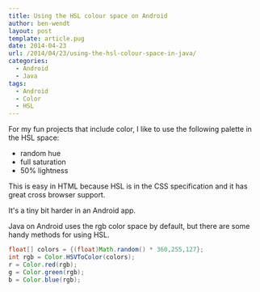 ```yaml
---
title: Using the HSL colour space on Android
author: ben-wendt
layout: post
template: article.pug
date: 2014-04-23
url: /2014/04/23/using-the-hsl-colour-space-in-java/
categories:
  - Android
  - Java
tags:
  - Android
  - Color
  - HSL
---
```

For my fun projects that include color, I like to use the following palette in the HSL space:

<span class="more"></span>

* random hue
* full saturation
* 50% lightness

This is easy in HTML because HSL is in the CSS specification and it has great cross browser support.

It's a tiny bit harder in an Android app.

Java on Android uses the rgb color space by default, but there are some handy methods for using HSL.

```java
float[] colors = {(float)Math.random() * 360,255,127}; 
int rgb = Color.HSVToColor(colors); 
r = Color.red(rgb); 
g = Color.green(rgb); 
b = Color.blue(rgb);
```

